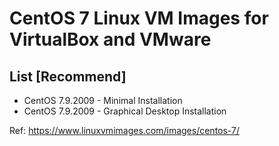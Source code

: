 # CentOS 7 Linux VM Images for VirtualBox and VMware
## List [Recommend]
* CentOS 7.9.2009 - Minimal Installation
* CentOS 7.9.2009 - Graphical Desktop Installation

Ref: https://www.linuxvmimages.com/images/centos-7/
